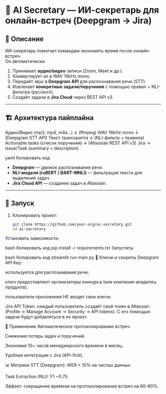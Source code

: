 # 🤖 AI Secretary — ИИ-секретарь для онлайн-встреч (Deepgram → Jira)

## 📌 Описание
ИИ-секретарь помогает командам экономить время после онлайн-встреч.  
Он автоматически:
1. Принимает **аудио/видео** записи (Zoom, Meet и др.).
2. Конвертирует их в WAV 16kHz mono.
3. Передаёт звук в **Deepgram API** для распознавания речи (STT).
4. Извлекает **конкретные задачи/поручения** с помощью правил + NLI-фильтра (рус/англ).
5. Создаёт задачи в **Jira Cloud** через REST API v3.

---

## 🏗 Архитектура пайплайна
Аудио/Видео (mp3, mp4, m4a…)
↓ (ffmpeg)
WAV 16kHz mono
↓ (Deepgram STT API)
Текст транскрипта
↓ (NLI-фильтр + правила)
Actionable tasks (список поручений)
↓ (Atlassian REST API v3)
Jira → Issue/Task (summary + description)

yaml
Копировать код

- **Deepgram** — движок распознавания речи.  
- **NLI-модели (ruBERT / BART-MNLI)** — фильтрация текста для выделения задач.  
- **Jira Cloud API** — создание задач в Atlassian.

---

## 🚀 Запуск
1. Клонировать проект:
   ```bash
   git clone https://github.com/your-org/ai-secretary.git
   cd ai-secretary
Установить зависимости:

bash
Копировать код
pip install -r requirements.txt
Запустить:

bash
Копировать код
streamlit run main.py
🔑 Ключи и секреты
Deepgram API Key:

используется для распознавания речи;

ключ предоставляют организаторы конкурса (или компания-владелец продукта);

пользователи приложения НЕ вводят свои ключи.

Jira API Token: каждый пользователь создаёт свой токен в Atlassian
(Profile → Manage Account → Security → API tokens).
С его помощью задачи будут добавляться в их проект.

🎯 Применение
Автоматическое протоколирование встреч.

Снижение потерь задач и поручений.

Экономия 10+ часов менеджерского времени в месяц.

Удобная интеграция с Jira (API-first).

📊 Метрики
STT (Deepgram): WER < 10% на чистых данных.

Task Extraction (NLI): F1 ~0.75.

Эффект: сокращение времени на протоколирование встреч на 60–80%.
